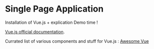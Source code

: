 # Single Page Application


Installation of Vue.js + explication
Demo time !

[Vue.js official documentation](https://vuejs.org/v2/guide/installation.html).

Currated list of various components and stuff for Vue.js : [Awesome Vue](https://github.com/vuejs/awesome-vue#pdf)
